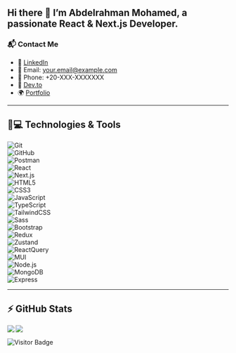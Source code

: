 ## Hi there 👋 I’m **Abdelrahman Mohamed**, a passionate **React & Next.js Developer**.  

### 📬 Contact Me  
- 💼 [LinkedIn](https://www.linkedin.com/in/YOUR_LINKEDIN/)  
- 📧 Email: your.email@example.com  
- 📱 Phone: +20-XXX-XXXXXXX  
- 📰 [Dev.to](https://dev.to/YOUR_DEVTO)  
- 🌍 [Portfolio](https://your-portfolio-link.com)  

---

## 🚀💻 Technologies & Tools  
![Git](https://img.shields.io/badge/-Git-black?style=flat-square&logo=git)  
![GitHub](https://img.shields.io/badge/-GitHub-181717?style=flat-square&logo=github)  
![Postman](https://img.shields.io/badge/Postman-black?style=flat-square&logo=postman)  
![React](https://img.shields.io/badge/React-20232A?style=flat-square&logo=react)  
![Next.js](https://img.shields.io/badge/Next.js-000000?style=flat-square&logo=nextdotjs)  
![HTML5](https://img.shields.io/badge/HTML5-E34F26?style=flat-square&logo=html5&logoColor=white)  
![CSS3](https://img.shields.io/badge/CSS3-1572B6?style=flat-square&logo=css3)  
![JavaScript](https://img.shields.io/badge/JavaScript-323330?style=flat-square&logo=javascript)  
![TypeScript](https://img.shields.io/badge/TypeScript-007ACC?style=flat-square&logo=typescript)  
![TailwindCSS](https://img.shields.io/badge/Tailwind_CSS-38B2AC?style=flat-square&logo=tailwind-css)  
![Sass](https://img.shields.io/badge/Sass-CC6699?style=flat-square&logo=sass)  
![Bootstrap](https://img.shields.io/badge/Bootstrap-563D7C?style=flat-square&logo=bootstrap)  
![Redux](https://img.shields.io/badge/Redux-593D88?style=flat-square&logo=redux)  
![Zustand](https://img.shields.io/badge/Zustand-764ABC?style=flat-square&logo=zustand)  
![ReactQuery](https://img.shields.io/badge/React_Query-FF4154?style=flat-square&logo=react-query)  
![MUI](https://img.shields.io/badge/MUI-007FFF?style=flat-square&logo=mui)  
![Node.js](https://img.shields.io/badge/Node.js-43853D?style=flat-square&logo=node.js)  
![MongoDB](https://img.shields.io/badge/MongoDB-4EA94B?style=flat-square&logo=mongodb)  
![Express](https://img.shields.io/badge/Express.js-404D59?style=flat-square&logo=express)  

---

## ⚡ GitHub Stats  
<img align="left" src="https://github-readme-stats.vercel.app/api?username=YOUR_GITHUB_USERNAME&show_icons=true&count_private=true&theme=gruvbox" />  

<img src="https://github-readme-stats.vercel.app/api/top-langs/?username=YOUR_GITHUB_USERNAME&layout=compact&count_private=true&theme=gruvbox" />  

![Visitor Badge](https://visitor-badge.laobi.icu/badge?page_id=YOUR_GITHUB_USERNAME)
